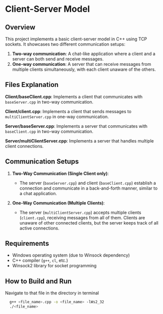 # Client-Server Model

## Overview

This project implements a basic client-server model in C++ using TCP sockets. It showcases two different communication setups:

1. **Two-way communication**: A chat-like application where a client and a server can both send and receive messages.
2. **One-way communication**: A server that can receive messages from multiple clients simultaneously, with each client unaware of the others.

## Files Explanation
**Client/baseClient.cpp**: Implements a client that communicates with `baseServer.cpp` in two-way communication.

**Client/client.cpp**: Implements a client that sends messages to `multiClientServer.cpp` in one-way communication.

**Server/baseServer.cpp**: Implements a server that communicates with `baseClient.cpp` in two-way communication.

**Server/multiClientServer.cpp**: Implements a server that handles multiple client connections.

## Communication Setups
1. **Two-Way Communication (Single Client only)**:
   - The server (`baseServer.cpp`) and client (`baseClient.cpp`) establish a connection and communicate in a back-and-forth manner, similar to a chat application.
   
2. **One-Way Communication (Multiple Clients)**:
   - The server (`multiClientServer.cpp`) accepts multiple clients (`client.cpp`), receiving messages from all of them. Clients are unaware of other connected clients, but the server keeps track of all active connections.

## Requirements

- Windows operating system (due to Winsock dependency)
- C++ compiler (`g++`, `cl`, etc.)
- Winsock2 library for socket programming

## How to Build and Run

Navigate to that file in the directory in terminal
```bash
  g++ <file_name>.cpp -o <file_name> -lWs2_32
  ./<file_name>
```

